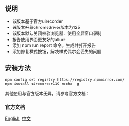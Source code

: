 ## 说明
- 该版本基于官方uirecorder
- 该版本升级chromedriver版本为125
- 该版本默认关闭校验浏览器，使用全屏窗口录制
- 报告使用界面更友好的allure
- 添加 npm run report 命令，生成并打开报告
- 添加修复样式按钮，解决样式偶尔会丢失的问题

## 安装方法

```shell
npm config set registry https://registry.npmmirror.com/
npm install uirecorder119 mocha -g
```

其他使用与官方版本无异，请参考官方文档：

### 官方文档
[English](README_en.md), [中文](README_zh-cn.md)